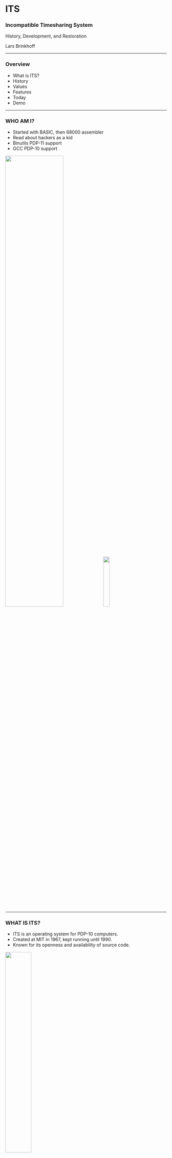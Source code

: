 # ITS

### Incompatible Timesharing System

History, Development, and Restoration

Lars Brinkhoff

---

### Overview

- What is ITS?
- History
- Values
- Features
- Today
- Demo

---

### WHO AM I?

- Started with BASIC, then 68000 assembler
- Read about hackers as a kid
- Binutils PDP-11 support
- GCC PDP-10 support

<img src="pics/vic20.jpg" width="60%"></img>
<img src="pics/dict.jpg" width="20%"></img>

---

### WHAT IS ITS?

- ITS is an operating system for PDP-10 computers.
- Created at MIT in 1967, kept running until 1990.
- Known for its openness and availability of source code.

<img src="pics/MIT.jpg" width="40%"></img>

---

### Beginnings

- First version 1967
- At the MIT AI lab
- Alternative to CTSS and Multics
- For the PDP-6 computer

<img src="pics/PDP-6.jpg" width="40%"></img>

---

### Hacker Ethic

<div style="float: left; width: 60%;">
<ul>
<li>ITS was written by hackers</li>
<li>Designed to get work done, not an academic exercise</li>
<li>Highly interactive</li>
<li>No passwords</li>
<li>No file permissions</li>
<li>Source code for everything</li>
<li>Guests allowed</li>
</ul>
</div>

<div style="float: right; width: 40%;">
<img src="pics/RMS.jpg" width="100%"></img>
</div>

---

### Early Development

- PDP-10 1968
- Virtual memory 1970
- ARPANET 1971
- Two more machines: DM and ML

<img src="pics/MIT-DMS.jpg" width="40%"></img>

---

### PDP-10 family

- Lifespan 1964-1988
- Generations: PDP-6, KA10, KI10, KL10, KS10
- 36-bit word length
- 18-bit address space
- Designed with Lisp in mind
- Large orthogonal instruction set
- Pleasant assembly language
- Popular on the ARPANET

<img src="pics/PDP-1040.jpg" width="30%"></img>

---

### Heydays

- Network file system
- Memory mapped raster displays
- Space cadet-like keyboards
- MC KL10 1975
- Emacs 1976
- TCP/IP 1982

<img src="pics/knight-console.jpg" width="25%"></img>
<img src="pics/MIT-MC.jpg" width="22%"></img>

---

### Features and Limitations

- PCLSR, PC lusering
- Processes & processors available as files
- The debugger is the user interface
- Application command sets are similar to Emacs
- User-space device drivers
- Real-time scheduling
- Terminal-independent text output
- Just one level of directories
- File names 6+6 characters

---

### Decline

- PDP-6s and KA10s scrapped
- KS10 1985
- KL10 shipped to Stacken 1988
- Shut down 1990

<img src="pics/AI-KS10.jpg" width="45%">

---

### Notable applications

<div style="float: left; width: 50%;">
<ul>
<li>Maclisp</li>
<li>Macsyma</li>
<li>Emacs</li>
<li>Scheme</li>
<li>SHRDLU</li>
<li>Maze War</li>
<li>Zork</li>
</ul>
<br>
<img src="pics/Zork.jpg" width="50%">
</div>

<div style="float: right; width: 50%;">
<img src="pics/Imlac.jpg" width="45%"><br>
<img src="pics/shrdlu.jpg" width="45%"><br>
</div>

---

### Legacy

- GNU project
- Emacs
- Emacs Lisp, Common Lisp
- Info
- Unix job control
- "More" utility
- Meta key

---

### A New Hope

- ITS running on an emulator 1992
- Put on Internet 2001, by Lysator member
- Public ITS distribution
- Unix tools for ITS files and networking
- ITS wiki by Update member
- Restoration 2016

<img src="pics/pdp10x.jpg" width="25%">

---

### Restoration

- Boot off magtape
- Make file system on disk
- Load ITS and a few binary programs
- Reboot into ITS
- Build system and >200 programs from source code
- Many bug fixes
- Issue tracking
- Continuous integration

---

### Demo

- Booting
- DSKDMP
- DDT
- Starting ITS
- Logging in
- Emacs
- Info
- Shutting down

---

# ◊◊U
